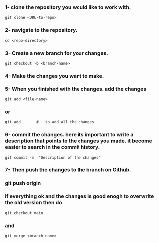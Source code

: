 ### 1- clone the repository you would like to work with.

`git clone <URL-to-repo>`

### 2- navigate to the repository.

`cd <repo-directory>`

### 3- Create a new branch for your changes.

`git checkout -b <branch-name>`

### 4- Make the changes you want to make. 

### 5- When you finished with the changes. add the changes 

`git add <file-name>`

### or 

`git add .     # . to add all the changes`

### 6- commit the changes. here its important to write a description that points to the changes you made. it become easier to search in the commit history. 

`git commit -m  “Description of the changes“ `

### 7- Then push the changes to the branch on Github. 

### git push origin <branch-name>

### if everything ok and the changes is good enogh to overwrite the old version then do 

`git checkout main`

### and 

`git merge <branch-name> `
